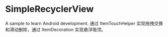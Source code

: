# SimpleRecyclerView
A sample to learn Android development. 
通过 ItemTouchHelper 实现拖拽交换和滑动删除，通过 ItemDecoration 实现悬浮吸顶。

